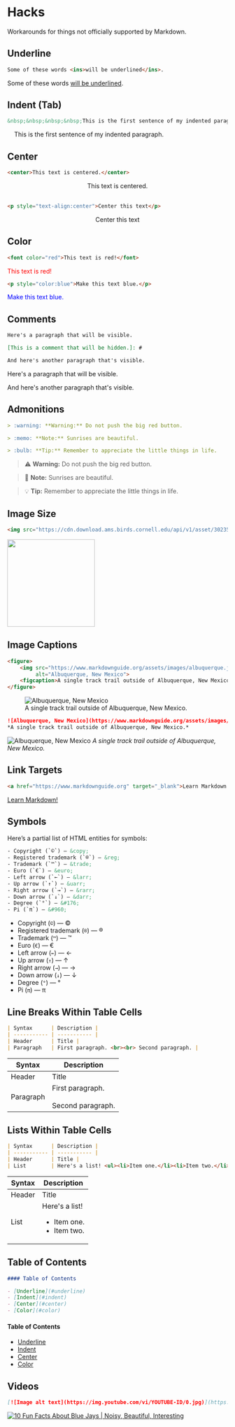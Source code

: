 # Hacks

Workarounds for things not officially supported by Markdown.

## Underline

```markdown
Some of these words <ins>will be underlined</ins>.
```

Some of these words <ins>will be underlined</ins>.

## Indent (Tab)

```markdown
&nbsp;&nbsp;&nbsp;&nbsp;This is the first sentence of my indented paragraph.
```

&nbsp;&nbsp;&nbsp;&nbsp;This is the first sentence of my indented paragraph.

## Center

```markdown
<center>This text is centered.</center>
```

<center>This text is centered.</center>

<br>

```markdown
<p style="text-align:center">Center this text</p>
```

<p style="text-align:center">Center this text</p>

## Color

```markdown
<font color="red">This text is red!</font>
```

<font color="red">This text is red!</font>

```markdown
<p style="color:blue">Make this text blue.</p>
```

<p style="color:blue">Make this text blue.</p>

## Comments

```markdown
Here's a paragraph that will be visible.

[This is a comment that will be hidden.]: # 

And here's another paragraph that's visible.
```

Here's a paragraph that will be visible.

[This is a comment that will be hidden.]: # 

And here's another paragraph that's visible.

## Admonitions

```markdown
> :warning: **Warning:** Do not push the big red button.

> :memo: **Note:** Sunrises are beautiful.

> :bulb: **Tip:** Remember to appreciate the little things in life.
```

> :warning: **Warning:** Do not push the big red button.

> :memo: **Note:** Sunrises are beautiful.

> :bulb: **Tip:** Remember to appreciate the little things in life.

## Image Size

```markdown
<img src="https://cdn.download.ams.birds.cornell.edu/api/v1/asset/302355171/1800" width="200">
```

<img src="https://cdn.download.ams.birds.cornell.edu/api/v1/asset/302355171/1800" width="200">

## Image Captions

```html
<figure>
    <img src="https://www.markdownguide.org/assets/images/albuquerque.jpg"
         alt="Albuquerque, New Mexico">
    <figcaption>A single track trail outside of Albuquerque, New Mexico.</figcaption>
</figure>
```

<figure>
    <img src="https://www.markdownguide.org/assets/images/albuquerque.jpg"
         alt="Albuquerque, New Mexico">
    <figcaption>A single track trail outside of Albuquerque, New Mexico.</figcaption>
</figure>

```markdown
![Albuquerque, New Mexico](https://www.markdownguide.org/assets/images/albuquerque.jpg)
*A single track trail outside of Albuquerque, New Mexico.*
```

![Albuquerque, New Mexico](https://www.markdownguide.org/assets/images/albuquerque.jpg)
*A single track trail outside of Albuquerque, New Mexico.*

## Link Targets

```markdown
<a href="https://www.markdownguide.org" target="_blank">Learn Markdown!</a>
```

<a href="https://www.markdownguide.org" target="_blank">Learn Markdown!</a>

## Symbols

Here’s a partial list of HTML entities for symbols:

```html
- Copyright (`©`) — &copy;
- Registered trademark (`®`) — &reg;
- Trademark (`™`) — &trade;
- Euro (`€`) — &euro;
- Left arrow (`←`) — &larr;
- Up arrow (`↑`) — &uarr;
- Right arrow (`→`) — &rarr;
- Down arrow (`↓`) — &darr;
- Degree (`°`) — &#176;
- Pi (`π`) — &#960;
```

- Copyright (`©`) — &copy;
- Registered trademark (`®`) — &reg;
- Trademark (`™`) — &trade;
- Euro (`€`) — &euro;
- Left arrow (`←`) — &larr;
- Up arrow (`↑`) — &uarr;
- Right arrow (`→`) — &rarr;
- Down arrow (`↓`) — &darr;
- Degree (`°`) — &#176;
- Pi (`π`) — &#960;

## Line Breaks Within Table Cells

```markdown
| Syntax      | Description |
| ----------- | ----------- |
| Header      | Title |
| Paragraph   | First paragraph. <br><br> Second paragraph. |
```

| Syntax      | Description |
| ----------- | ----------- |
| Header      | Title |
| Paragraph   | First paragraph. <br><br> Second paragraph. |

## Lists Within Table Cells

```markdown
| Syntax      | Description |
| ----------- | ----------- |
| Header      | Title |
| List        | Here's a list! <ul><li>Item one.</li><li>Item two.</li></ul> |
```

| Syntax      | Description |
| ----------- | ----------- |
| Header      | Title |
| List        | Here's a list! <ul><li>Item one.</li><li>Item two.</li></ul> |

## Table of Contents

```markdown
#### Table of Contents

- [Underline](#underline)
- [Indent](#indent)
- [Center](#center)
- [Color](#color)
```

#### Table of Contents

- [Underline](#underline)
- [Indent](#indent)
- [Center](#center)
- [Color](#color)

## Videos

```markdown
[![Image alt text](https://img.youtube.com/vi/YOUTUBE-ID/0.jpg)](https://www.youtube.com/watch?v=YOUTUBE-ID)
```

[![10 Fun Facts About Blue Jays | Noisy, Beautiful, Interesting](https://img.youtube.com/vi/NPta-zaYnaQ/0.jpg)](https://youtu.be/NPta-zaYnaQ)
